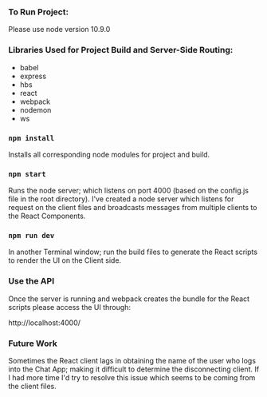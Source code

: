 ### To Run Project:

Please use node version 10.9.0

### Libraries Used for Project Build and Server-Side Routing:

* babel
* express
* hbs
* react
* webpack
* nodemon
* ws

### `npm install`

Installs all corresponding node modules for project and build.

### `npm start`

Runs the node server; which listens on port 4000 (based on the config.js file in the root directory). I've created a
node server which listens for request on the client files and broadcasts messages from multiple clients to the React
Components.

### `npm run dev`

In another Terminal window; run the build files to generate the React scripts to render the UI on the Client side.

### Use the API

Once the server is running and webpack creates the bundle for the React scripts please access the UI through:

http://localhost:4000/

### Future Work

Sometimes the React client lags in obtaining the name of the user who logs into the Chat App; making it difficult to
determine the disconnecting client. If I had more time I'd try to resolve this issue which seems to be coming from
the client files.
